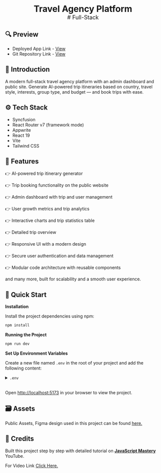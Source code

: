 <div align="center">
  <br />
  <h1>Travel Agency Platform <br /> <a style='font-size: 18px; font-weight: 400; text-decoration:none;'># Full-Stack</a> </h1>
</div>

## <a name="preview" style='text-decoration:none;'>🔍 Preview</a>

- Deployed App Link - [View](https://travel-agency.netlify.app)
- Git Repository Link - [View](https://github.com/SAIMANIKESH/travel-agency-dashboard)

## <a name="introduction" style='text-decoration:none;'>🤖 Introduction</a>

A modern full-stack travel agency platform with an admin dashboard and public site. Generate AI-powered trip itineraries based on country, travel style, interests, group type, and budget — and book trips with ease.

## <a name="tech-stack" style='text-decoration:none;'>⚙️ Tech Stack</a>

- Syncfusion
- React Router v7 (framework mode)
- Appwrite
- React 19
- Vite
- Tailwind CSS

## <a name="features" style='text-decoration:none;'>🔋 Features</a>

👉 AI-powered trip itinerary generator

👉 Trip booking functionality on the public website

👉 Admin dashboard with trip and user management

👉 User growth metrics and trip analytics

👉 Interactive charts and trip statistics table

👉 Detailed trip overview

👉 Responsive UI with a modern design

👉 Secure user authentication and data management

👉 Modular code architecture with reusable components

and many more, built for scalability and a smooth user experience.

## <a name="quick-start" style='text-decoration:none;'> 🚀 Quick Start</a>

**Installation**

Install the project dependencies using npm:

```bash
npm install
```

**Running the Project**

```bash
npm run dev
```

**Set Up Environment Variables**

Create a new file named `.env` in the root of your project and add the following content:

<details>
<summary><code>.env</code></summary>

```env
# Syncfusion
VITE_SYNCFUSION_LICENSE_KEY=

# Appwrite
VITE_APPWRITE_PROJECT_ID=
VITE_APPWRITE_API_ENDPOINT=
VITE_APPWRITE_API_KEY=
VITE_APPWRITE_DATABASE_ID=
VITE_APPWRITE_USERS_COLLECTION_ID=
VITE_APPWRITE_ITINERARY_COLLECTION_ID=

STRIPE_SECRET_KEY=
GEMINI_API_KEY=
UNSPLASH_ACCESS_KEY="

VITE_BASE_URL="http://localhost:5173"
```

</details>
<br />

Open [http://localhost:5173](http://localhost:5173) in your browser to view the project.

## <a name="assets" style='text-decoration:none;'>🗃️ Assets</a>

Public Assets, Figma design used in this project can be found [here.](https://jsm.dev/tourvisto-kit)

## <a name="credits" style='text-decoration:none;'>🤝 Credits</a>

Built this project step by step with detailed tutorial on <a href="https://www.youtube.com/@javascriptmastery/videos" target="_blank"><b>JavaScript Mastery</b></a> YouTube.

For Video Link [Click Here.](https://www.youtube.com/watch?v=xZ1ba-RLrjo&t=2072s&ab_channel=JavaScriptMastery)
